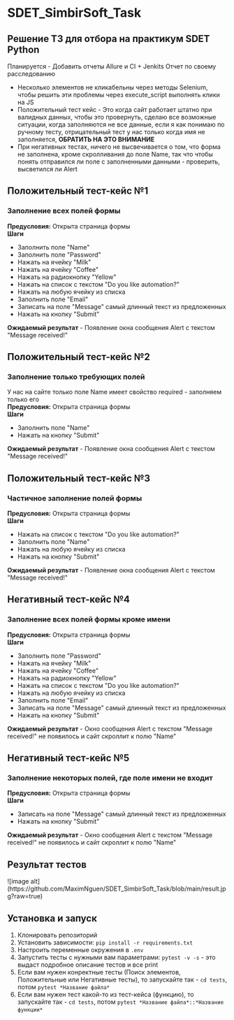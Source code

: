 # SDET_SimbirSoft_Task
<h2>Решение ТЗ для отбора на практикум SDET Python</h2>
Планируется - Добавить отчеты Allure и CI + Jenkits
Отчет по своему расследованию
<ul>
  <li>Несколько элементов не кликабельны через методы Selenium, чтобы решить эти проблемы через execute_script выполнять клики на JS</li>
  <li>Положительный тест кейс - Это когда сайт работает штатно при валидных данных, чтобы это провернуть, сделаю все возможные ситуации, когда заполняются не все данные, если я как понимаю по ручному тесту, отрицательный тест у нас только когда имя не заполняется, <strong>ОБРАТИТЬ НА ЭТО ВНИМАНИЕ</strong></li>
  <li>При негативных тестах, ничего не высвечивается о том, что форма не заполнена, кроме скролливания до поле Name, так что чтобы понять отправился ли поле с заполненными данными - проверить, высветился ли Alert</li>
</ul>

<h2>Положительный тест-кейс №1</h2>
<h3>Заполнение всех полей формы</h3>
<strong>Предусловия:</strong> Открыта страница формы</br>
<strong>Шаги</strong>
<ul>
  <li>Заполнить поле "Name"</li>
  <li>Заполнить поле "Password"</li>
  <li>Нажать на ячейку "Milk"</li>
  <li>Нажать на ячейку "Coffee"</li>
  <li>Нажать на радиокнопку "Yellow"</li>
  <li>Нажать на список с текстом "Do you like automation?"</li>
  <li>Нажать на любую ячейку из списка</li>
  <li>Заполнить поле "Email"</li>
  <li>Записать на поле "Message" самый длинный текст из предложенных</li>
  <li>Нажать на кнопку "Submit"</li>
</ul>
<strong>Ожидаемый результат</strong> - Появление окна сообщения Alert с текстом "Message received!"

<h2>Положительный тест-кейс №2</h2>
<h3>Заполнение только требующих полей</h3>
У нас на сайте только поле Name имеет свойство required - заполняем только его </br>
<strong>Предусловия:</strong> Открыта страница формы
</br>
<strong>Шаги</strong>
<ul>
  <li>Заполнить поле "Name"</li>
  <li>Нажать на кнопку "Submit"</li>
</ul>
<strong>Ожидаемый результат</strong> - Появление окна сообщения Alert с текстом "Message received!"

<h2>Положительный тест-кейс №3</h2>
<h3>Частичное заполнение полей формы</h3>
<strong>Предусловия:</strong> Открыта страница формы
</br>
<strong>Шаги</strong>
<ul>
  <li>Нажать на список с текстом "Do you like automation?"</li>
  <li>Заполнить поле "Name"</li>
  <li>Нажать на любую ячейку из списка</li>
  <li>Нажать на кнопку "Submit"</li>
</ul>
<strong>Ожидаемый результат</strong> - Появление окна сообщения Alert с текстом "Message received!"

<h2>Негативный тест-кейс №4</h2>
<h3>Заполнение всех полей формы кроме имени</h3>
<strong>Предусловия:</strong> Открыта страница формы</br>
<strong>Шаги</strong>
<ul>
  <li>Заполнить поле "Password"</li>
  <li>Нажать на ячейку "Milk"</li>
  <li>Нажать на ячейку "Coffee"</li>
  <li>Нажать на радиокнопку "Yellow"</li>
  <li>Нажать на список с текстом "Do you like automation?"</li>
  <li>Нажать на любую ячейку из списка</li>
  <li>Заполнить поле "Email"</li>
  <li>Записать на поле "Message" самый длинный текст из предложенных</li>
  <li>Нажать на кнопку "Submit"</li>
</ul>
<strong>Ожидаемый результат</strong> - Окно сообщения Alert с текстом "Message received!" не появилось и сайт скроллит к полю "Name"

<h2>Негативный тест-кейс №5</h2>
<h3>Заполнение некоторых полей, где поле имени не входит</h3>
<strong>Предусловия:</strong> Открыта страница формы</br>
<strong>Шаги</strong>
<ul>
  <li>Записать на поле "Message" самый длинный текст из предложенных</li>
  <li>Нажать на кнопку "Submit"</li>
</ul>
<strong>Ожидаемый результат</strong> - Окно сообщения Alert с текстом "Message received!" не появилось и сайт скроллит к полю "Name"
<h2>Результат тестов</h2>
![image alt](https://github.com/MaximNguen/SDET_SimbirSoft_Task/blob/main/result.jpg?raw=true)
<h2>Установка и запуск</h2>
<ol>
    <li>Клонировать репозиторий</li>
    <li>Установить зависимости: <code>pip install -r requirements.txt</code></li>
    <li>Настроить переменные окружения в <code>.env</code></li>
    <li>Запустить тесты с нужными вам параметрами: <code>pytest -v -s</code> - это выдаст подробное описание тестов и все print</li>
    <li>Если вам нужен конректные тесты (Поиск элементов, Положительные или Негативные тесты), то запускайте так - <code>cd tests</code>, потом <code>pytest *Название файла*</code></li>
    <li>Если вам нужен тест какой-то из тест-кейса (функцию), то запускайте так - <code>cd tests</code>, потом <code>pytest *Название файла*::*Название функции*</code></li>
</ol>
